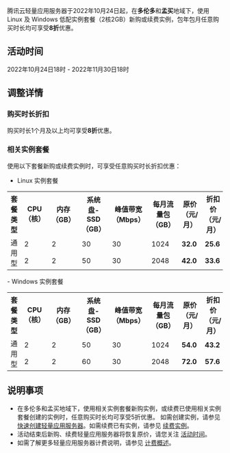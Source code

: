 腾讯云轻量应用服务器于2022年10月24日起，在**多伦多**和**孟买**地域下，使用Linux 及 Windows 低配实例套餐（2核2GB）新购或续费实例，包年包月任意购买时长均可享受**8折**优惠。


[](id:DiscountTime)
## 活动时间
2022年10月24日18时 - 2022年11月30日18时


## 调整详情

### 购买时长折扣
购买时长1个月及以上均可享受**8折**优惠。


### 相关实例套餐

使用以下套餐新购或续费实例时，可享受任意购买时长折扣优惠：
- Linux 实例套餐
<table>
<tr>
<th>套餐类型</th><th>CPU（核）</th><th>内存（GB）</th><th>系统盘-SSD（GB）</th><th>峰值带宽（Mbps）</th>
<th>每月流量包（GB）</th><th>原价（元/月）</th><th><b>折扣价（元/月）</b></th>
</tr>
	<tr><td rowspan=7>通用型</td></tr>
	<tr><td>2</td><td>2</td><td>30</td><td>30</td><td>1024</td><td><b>32.0</b></td><td><b>25.6</b></td></tr>
	<tr><td>2</td><td>2</td><td>50</td><td>30</td><td>2048</td><td><b>42.0</b></td><td><b>33.6</b></td></tr>
</table>
- Windows 实例套餐
<table>
<tr>
<th>套餐类型</th><th>CPU（核）</th><th>内存（GB）</th><th>系统盘-SSD（GB）</th><th>峰值带宽（Mbps）</th>
<th>每月流量包（GB）</th><th>原价（元/月）</th><th><b>折扣价（元/月）</b></th>
</tr>
	<tr><td rowspan=7>通用型</td></tr>
	<tr><td>2</td><td>2</td><td>50</td><td>30</td><td>1024</td><td><b>54.0</b></td><td><b>43.2</b></td></tr>
	<tr><td>2</td><td>2</td><td>60</td><td>30</td><td>2048</td><td><b>72.0</b></td><td><b>57.6</b></td></tr>
</table>


## 说明事项
- 在多伦多和孟买地域下，使用相关实例套餐新购实例，或续费已使用相关实例套餐创建的实例时，任意购买时长均可享受5折优惠。
如需创建实例，请参见 [快速创建轻量应用服务器](https://cloud.tencent.com/document/product/1207/44548)。如需续费已有实例，请参见 [续费实例](https://cloud.tencent.com/document/product/1207/47835)。
- 活动结束后新购、续费轻量应用服务器将恢复原价，请您关注 [活动时间](#DiscountTime)。
- 如需了解更多轻量应用服务器计费说明，请参见 [计费概述](https://cloud.tencent.com/document/product/1207/44368)。



